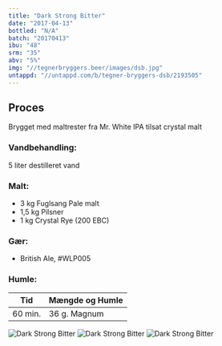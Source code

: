 ```yaml
---
title: "Dark Strong Bitter"
date: "2017-04-13"
bottled: "N/A"
batch: "20170413"
ibu: "48"
srm: "35"
abv: "5%"
img: "//tegnerbryggers.beer/images/dsb.jpg"
untappd: "//untappd.com/b/tegner-bryggers-dsb/2193505"
---
```


## Proces

Brygget med maltrester fra Mr. White IPA tilsat crystal malt

### Vandbehandling:

5 liter destilleret vand

### Malt:

* 3 kg Fuglsang Pale malt
* 1,5 kg Pilsner
* 1 kg Crystal Rye (200 EBC)

### Gær:

* British Ale, #WLP005

### Humle:

| Tid     | Mængde og Humle |
| ------- | --------------- |
| 60 min. | 36 g. Magnum    |

![Dark Strong Bitter](//tegnerbryggers.beer/images/20170717_170119.jpg)
![Dark Strong Bitter](//tegnerbryggers.beer/images/20170721_155450.jpg)
![Dark Strong Bitter](//tegnerbryggers.beer/images/20170528_144532.jpg)
